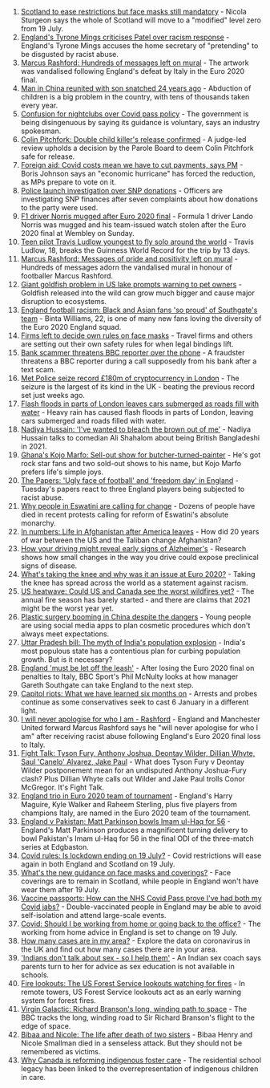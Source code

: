1. [Scotland to ease restrictions but face masks still mandatory](https://www.bbc.co.uk/news/uk-scotland-57820417) - Nicola Sturgeon says the whole of Scotland will move to a "modified" level zero from 19 July.
2. [England's Tyrone Mings criticises Patel over racism response](https://www.bbc.co.uk/news/uk-politics-57778668) - England's Tyrone Mings accuses the home secretary of "pretending" to be disgusted by racist abuse.
3. [Marcus Rashford: Hundreds of messages left on mural](https://www.bbc.co.uk/news/uk-england-manchester-57816588) - The artwork was vandalised following England's defeat by Italy in the Euro 2020 final.
4. [Man in China reunited with son snatched 24 years ago](https://www.bbc.co.uk/news/world-asia-china-57815491) - Abduction of children is a big problem in the country, with tens of thousands taken every year.
5. [Confusion for nightclubs over Covid pass policy](https://www.bbc.co.uk/news/business-57819679) - The government is being disingenuous by saying its guidance is voluntary, says an industry spokesman.
6. [Colin Pitchfork: Double child killer's release confirmed](https://www.bbc.co.uk/news/uk-england-leicestershire-57737050) - A judge-led review upholds a decision by the Parole Board to deem Colin Pitchfork safe for release.
7. [Foreign aid: Covid costs mean we have to cut payments, says PM](https://www.bbc.co.uk/news/uk-57815034) - Boris Johnson says an "economic hurricane" has forced the reduction, as MPs prepare to vote on it.
8. [Police launch investigation over SNP donations](https://www.bbc.co.uk/news/uk-scotland-57820420) - Officers are investigating SNP finances after seven complaints about how donations to the party were used.
9. [F1 driver Norris mugged after Euro 2020 final](https://www.bbc.co.uk/sport/formula1/57818938) - Formula 1 driver Lando Norris was mugged and his team-issued watch stolen after the Euro 2020 final at Wembley on Sunday.
10. [Teen pilot Travis Ludlow youngest to fly solo around the world](https://www.bbc.co.uk/news/uk-england-beds-bucks-herts-57641567) - Travis Ludlow, 18, breaks the Guinness World Record for the trip by 13 days.
11. [Marcus Rashford: Messages of pride and positivity left on mural](https://www.bbc.co.uk/news/uk-england-manchester-57819446) - Hundreds of messages adorn the vandalised mural in honour of footballer Marcus Rashford.
12. [Giant goldfish problem in US lake prompts warning to pet owners](https://www.bbc.co.uk/news/world-us-canada-57816922) - Goldfish released into the wild can grow much bigger and cause major disruption to ecosystems.
13. [England football racism: Black and Asian fans 'so proud' of Southgate's team](https://www.bbc.co.uk/news/newsbeat-57803412) - Binta Williams, 22, is one of many new fans loving the diversity of the Euro 2020 England squad.
14. [Firms left to decide own rules on face masks](https://www.bbc.co.uk/news/business-57677159) - Travel firms and others are setting out their own safety rules for when legal bindings lift.
15. [Bank scammer threatens BBC reporter over the phone](https://www.bbc.co.uk/news/uk-england-northamptonshire-57809349) - A fraudster threatens a BBC reporter during a call supposedly from his bank after a text scam.
16. [Met Police seize record £180m of cryptocurrency in London](https://www.bbc.co.uk/news/uk-england-london-57816644) - The seizure is the largest of its kind in the UK - beating the previous record set just weeks ago.
17. [Flash floods in parts of London leaves cars submerged as roads fill with water](https://www.bbc.co.uk/news/uk-57811613) - Heavy rain has caused flash floods in parts of London, leaving cars submerged and roads filled with water.
18. [Nadiya Hussain: 'I've wanted to bleach the brown out of me'](https://www.bbc.co.uk/news/uk-57809147) - Nadiya Hussain talks to comedian Ali Shahalom about being British Bangladeshi in 2021.
19. [Ghana's Kojo Marfo: Sell-out show for butcher-turned-painter](https://www.bbc.co.uk/news/world-africa-57553149) - He's got rock star fans and two sold-out shows to his name, but Kojo Marfo prefers life's simple joys.
20. [The Papers: 'Ugly face of football' and 'freedom day' in England](https://www.bbc.co.uk/news/blogs-the-papers-57814894) - Tuesday's papers react to three England players being subjected to racist abuse.
21. [Why people in Eswatini are calling for change](https://www.bbc.co.uk/news/world-africa-57807153) - Dozens of people have died in recent protests calling for reform of Eswatini's absolute monarchy.
22. [In numbers: Life in Afghanistan after America leaves](https://www.bbc.co.uk/news/world-asia-57767067) - How did 20 years of war between the US and the Taliban change Afghanistan?
23. [How your driving might reveal early signs of Alzheimer's](https://www.bbc.co.uk/news/business-57670006) - Research shows how small changes in the way you drive could expose preclinical signs of disease.
24. [What's taking the knee and why was it an issue at Euro 2020?](https://www.bbc.co.uk/news/explainers-53098516) - Taking the knee has spread across the world as a statement against racism.
25. [US heatwave: Could US and Canada see the worst wildfires yet?](https://www.bbc.co.uk/news/57770728) - The annual fire season has barely started - and there are claims that 2021 might be the worst year yet.
26. [Plastic surgery booming in China despite the dangers](https://www.bbc.co.uk/news/world-asia-china-57691525) - Young people are using social media apps to plan cosmetic procedures which don't always meet expectations.
27. [Uttar Pradesh bill: The myth of India's population explosion](https://www.bbc.co.uk/news/world-asia-india-57801764) - India's most populous state has a contentious plan for curbing population growth. But is it necessary?
28. [England 'must be let off the leash'](https://www.bbc.co.uk/sport/football/57807877) - After losing the Euro 2020 final on penalties to Italy, BBC Sport's Phil McNulty looks at how manager Gareth Southgate can take England to the next step.
29. [Capitol riots: What we have learned six months on](https://www.bbc.co.uk/news/world-us-canada-57753708) - Arrests and probes continue as some conservatives seek to cast 6 January in a different light.
30. [I will never apologise for who I am - Rashford](https://www.bbc.co.uk/sport/football/57814154) - England and Manchester United forward Marcus Rashford says he "will never apologise for who I am" after receiving racist abuse following England's Euro 2020 final loss to Italy.
31. [Fight Talk: Tyson Fury, Anthony Joshua, Deontay Wilder, Dillian Whyte, Saul 'Canelo' Alvarez, Jake Paul](https://www.bbc.co.uk/sport/boxing/57789751) - What does Tyson Fury v Deontay Wilder postponement mean for an undisputed Anthony Joshua-Fury clash? Plus Dillian Whyte calls out Wilder and Jake Paul trolls Conor McGregor. It's Fight Talk.
32. [England trio in Euro 2020 team of tournament](https://www.bbc.co.uk/sport/football/57820401) - England's Harry Maguire, Kyle Walker and Raheem Sterling, plus five players from champions Italy, are named in the Euro 2020 team of the tournament.
33. [England v Pakistan: Matt Parkinson bowls Imam ul-Haq for 56](https://www.bbc.co.uk/sport/av/cricket/57822755) - England's Matt Parkinson produces a magnificent turning delivery to bowl Pakistan's Imam ul-Haq for 56 in the final ODI of the three-match series at Edgbaston.
34. [Covid rules: Is lockdown ending on 19 July?](https://www.bbc.co.uk/news/explainers-52530518) - Covid restrictions will ease again in both England and Scotland on 19 July.
35. [What's the new guidance on face masks and coverings?](https://www.bbc.co.uk/news/health-51205344) - Face coverings are to remain in Scotland, while people in England won't have wear them after 19 July.
36. [Vaccine passports: How can the NHS Covid Pass prove I've had both my Covid jabs?](https://www.bbc.co.uk/news/explainers-55718553) - Double-vaccinated people in England may be able to avoid self-isolation and attend large-scale events.
37. [Covid: Should I be working from home or going back to the office?](https://www.bbc.co.uk/news/business-52567567) - The working from home advice in England is set to change on 19 July.
38. [How many cases are in my area?](https://www.bbc.co.uk/news/uk-51768274) - Explore the data on coronavirus in the UK and find out how many cases there are in your area.
39. ['Indians don't talk about sex - so I help them'](https://www.bbc.co.uk/news/stories-56838660) - An Indian sex coach says parents turn to her for advice as sex education is not available in schools.
40. [Fire lookouts: The US Forest Service lookouts watching for fires](https://www.bbc.co.uk/news/world-us-canada-57626403) - In remote towers, US Forest Service lookouts act as an early warning system for forest fires.
41. [Virgin Galactic: Richard Branson's long, winding path to space](https://www.bbc.co.uk/news/science-environment-57798167) - The BBC tracks the long, winding road to Sir Richard Branson's flight to the edge of space.
42. [Bibaa and Nicole: The life after death of two sisters](https://www.bbc.co.uk/news/uk-england-london-57679755) - Bibaa Henry and Nicole Smallman died in a senseless attack. But they should not be remembered as victims.
43. [Why Canada is reforming indigenous foster care](https://www.bbc.co.uk/news/world-us-canada-57646170) - The residential school legacy has been linked to the overrepresentation of indigenous children in care.
